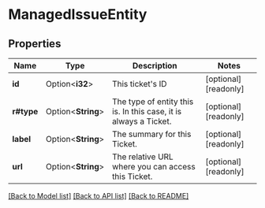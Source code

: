 # ManagedIssueEntity

## Properties

Name | Type | Description | Notes
------------ | ------------- | ------------- | -------------
**id** | Option<**i32**> | This ticket's ID  | [optional][readonly]
**r#type** | Option<**String**> | The type of entity this is. In this case, it is always a Ticket.  | [optional][readonly]
**label** | Option<**String**> | The summary for this Ticket.  | [optional][readonly]
**url** | Option<**String**> | The relative URL where you can access this Ticket.  | [optional][readonly]

[[Back to Model list]](../README.md#documentation-for-models) [[Back to API list]](../README.md#documentation-for-api-endpoints) [[Back to README]](../README.md)



